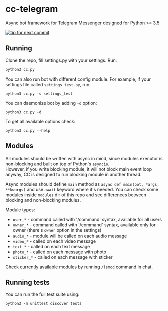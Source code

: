 # cc-telegram
Async bot framework for Telegram Messenger designed for Python >= 3.5

[![tip for next commit](https://tip4commit.com/projects/43141.svg)](https://tip4commit.com/github/aluminiumgeek/cc-telegram)

## Running ##
Clone the repo, fill settings.py with your settings. Run:

`python3 cc.py`

You can also run bot with different config module. For example, if your settings file called `settings_test.py`, run:

`python3 cc.py -s settings_test`

You can daemonize bot by adding `-d` option:

`python3 cc.py -d`

To get all available options check:

`python3 cc.py --help`

## Modules ##
All modules should be written with async in mind, since modules executor is non-blocking and built on top of Python's `asyncio`.  
However, if you write blocking module, it will not block main event loop anyway, CC is designed to run blocking module in another thread.

Async modules should define `main` method as `async def main(bot, *args, **kwargs)` and use `await` keyword where it's needed. You can check some modules inside `modules` dir of this repo and see differences between blocking and non-blocking modules.

Module types:
- `user_*` - command called with '/command' syntax, available for all users
- `owner_*` - command called with '/command' syntax, available only for owner (there's `owner` option in the settings)
- `audio_*` - module will be called on each audio message
- `video_*` - called on each video message
- `text_*` - called on each text message
- `photo_*` - called on each message with photo
- `sticker_*` - called on each message with sticker

Check currently available modules by running `/lsmod` command in chat.

## Running tests ##
You can run the full test suite using:

`python3 -m unittest discover tests`

